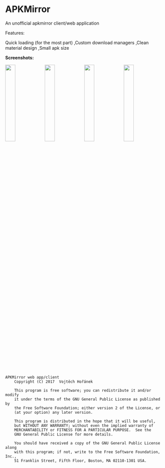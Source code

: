 # APKMirror

An unofficial apkmirror client/web application

Features:

Quick loading (for the most part)
,Custom download managers
,Clean material design
,Small apk size

<b>Screenshots:</b>

<img src="https://github.com/vojta-horanek/APKMirror/raw/master/screenshots/1.png" width="25%" height=25%/><img src="https://github.com/vojta-horanek/APKMirror/raw/master/screenshots/3.png" width="25%" height=25%/><img src="https://github.com/vojta-horanek/APKMirror/raw/master/screenshots/4.png" width="25%" height=25%/><img src="https://github.com/vojta-horanek/APKMirror/raw/master/screenshots/5.png" width="25%" height=25%/>


```
APKMirror web app/client
    Copyright (C) 2017  Vojtěch Hořánek

    This program is free software; you can redistribute it and/or modify
    it under the terms of the GNU General Public License as published by
    the Free Software Foundation; either version 2 of the License, or
    (at your option) any later version.

    This program is distributed in the hope that it will be useful,
    but WITHOUT ANY WARRANTY; without even the implied warranty of
    MERCHANTABILITY or FITNESS FOR A PARTICULAR PURPOSE.  See the
    GNU General Public License for more details.

    You should have received a copy of the GNU General Public License along
    with this program; if not, write to the Free Software Foundation, Inc.,
    51 Franklin Street, Fifth Floor, Boston, MA 02110-1301 USA.
```
